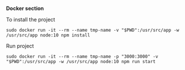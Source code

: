 **Docker section**

To install the project

```sudo docker run -it --rm --name tmp-name -v "$PWD":/usr/src/app -w /usr/src/app node:10 npm install```


Run project

```sudo docker run -it --rm --name tmp-name -p "3000:3000" -v "$PWD":/usr/src/app -w /usr/src/app node:10 npm run start```